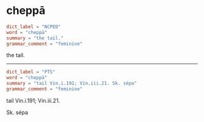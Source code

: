 # cheppā

``` toml
dict_label = "NCPED"
word = "cheppā"
summary = "the tail."
grammar_comment = "feminine"
```

the tail.

--------------------

``` toml
dict_label = "PTS"
word = "cheppā"
summary = "tail Vin.i.191; Vin.iii.21. Sk. sépa"
grammar_comment = "feminine"
```

tail Vin.i.191; Vin.iii.21.

Sk. sépa

